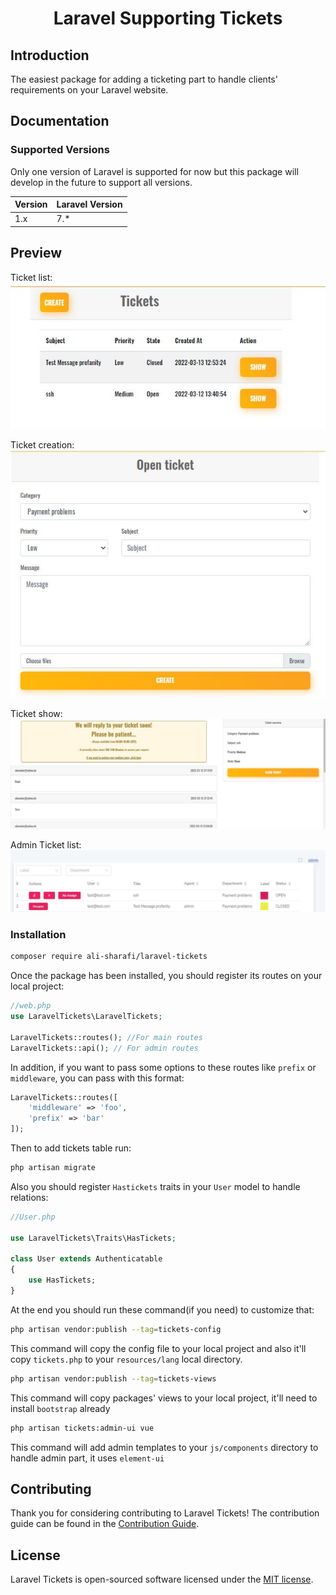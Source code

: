 # <p align="center">Laravel Supporting Tickets</p>

## Introduction

The easiest package for adding a ticketing part to handle clients' requirements on your Laravel website.

## Documentation

### Supported Versions

Only one version of Laravel is supported for now but this package will develop in the future to support all versions.

| Version | Laravel Version |
|---- |----|
| 1.x | 7.*

## Preview

Ticket list:
![ticket list](.github/images/TicketList.JPG)

Ticket creation:
![ticket create](.github/images/CreateTicket.JPG)

Ticket show:
![ticket show](.github/images/ShowTicket.JPG)

Admin Ticket list:
![admin ticket list](.github/images/AdminTicketList.JPG)

### Installation

```bash
composer require ali-sharafi/laravel-tickets
```

Once the package has been installed, you should register its routes on your local project:

```php
//web.php
use LaravelTickets\LaravelTickets;

LaravelTickets::routes(); //For main routes 
LaravelTickets::api(); // For admin routes
```

In addition, if you want to pass some options to these routes like `prefix` or `middleware`, you can pass with this format:

```php
LaravelTickets::routes([
    'middleware' => 'foo',
    'prefix' => 'bar'
]);
```

Then to add tickets table run:

```bash
php artisan migrate
```

Also you should register `Hastickets` traits in your `User` model to handle relations:

```php
//User.php

use LaravelTickets\Traits\HasTickets;

class User extends Authenticatable
{
    use HasTickets;
}
```

At the end you should run these command(if you need) to customize that:

```bash
php artisan vendor:publish --tag=tickets-config
```

This command will copy the config file to your local project and also it'll copy `tickets.php` to your `resources/lang` local directory.

```bash
php artisan vendor:publish --tag=tickets-views
```

This command will copy packages' views to your local project, it'll need to install `bootstrap` already

```bash
php artisan tickets:admin-ui vue
```

This command will add admin templates to your `js/components` directory to handle admin part, it uses `element-ui`

## Contributing

Thank you for considering contributing to Laravel Tickets! The contribution guide can be found in the [Contribution Guide](CONTRIBUTING.md).

## License

Laravel Tickets is open-sourced software licensed under the [MIT license](LICENSE.md).
